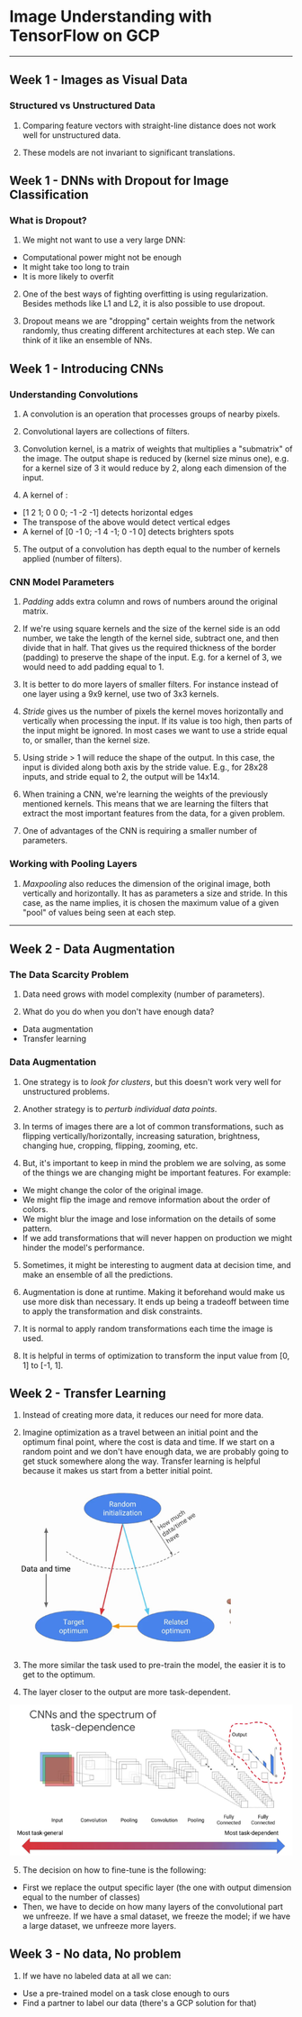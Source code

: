 # Image Understanding with TensorFlow on GCP

---

## Week 1 - Images as Visual Data

### Structured vs Unstructured Data

1. Comparing feature vectors with straight-line distance does not work well for unstructured data.

2. These models are not invariant to significant translations.

## Week 1 - DNNs with Dropout for Image Classification

### What is Dropout?

1. We might not want to use a very large DNN:
- Computational power might not be enough
- It might take too long to train
- It is more likely to overfit

2. One of the best ways of fighting overfitting is using regularization. Besides methods like L1 and L2, it is also possible to use dropout.

3. Dropout means we are "dropping" certain weights from the network randomly, thus creating different architectures at each step. We can think of it like an ensemble of NNs.

## Week 1 - Introducing CNNs

### Understanding Convolutions

1. A convolution is an operation that processes groups of nearby pixels.

2. Convolutional layers are collections of filters.

3. Convolution kernel, is a matrix of weights that multiplies a "submatrix" of the image. The output shape is reduced by (kernel size minus one), e.g. for a kernel size of 3 it would reduce by 2, along each dimension of the input.

4. A kernel of :
- [1 2 1; 0 0 0; -1 -2 -1] detects horizontal edges
- The transpose of the above would detect vertical edges
- A kernel of [0 -1 0; -1 4 -1; 0 -1 0] detects brighters spots

5. The output of a convolution has depth equal to the number of kernels applied (number of filters).

### CNN Model Parameters

1. _Padding_ adds extra column and rows of numbers around the original matrix.

2. If we're using square kernels and the size of the kernel side is an odd number, we take the length of the kernel side, subtract one, and then divide that in half. That gives us the required thickness of the border (padding) to preserve the shape of the input. E.g. for a kernel of 3, we would need to add padding equal to 1.

3. It is better to do more layers of smaller filters. For instance instead of one layer using a 9x9 kernel, use two of 3x3 kernels.

4. _Stride_ gives us the number of pixels the kernel moves horizontally and vertically when processing the input. If its value is too high, then parts of the input might be ignored. In most cases we want to use a stride equal to, or smaller, than the kernel size.

5. Using stride > 1 will reduce the shape of the output. In this case, the input is divided along both axis by the stride value. E.g., for 28x28 inputs, and stride equal to 2, the output will be 14x14.

6. When training a CNN, we're learning the weights of the previously mentioned kernels. This means that we are learning the filters that extract the most important features from the data, for a given problem.

7. One of advantages of the CNN is requiring a smaller number of parameters.

### Working with Pooling Layers

1. _Maxpooling_ also reduces the dimension of the original image, both vertically and horizontally. It has as parameters a size and stride. In this case, as the name implies, it is chosen the maximum value of a given "pool" of values being seen at each step.

---

## Week 2 - Data Augmentation

### The Data Scarcity Problem

1. Data need grows with model complexity (number of parameters).

2. What do you do when you don't have enough data?
- Data augmentation
- Transfer learning

### Data Augmentation

1. One strategy is to _look for clusters_, but this doesn't work very well for unstructured problems.

2. Another strategy is to _perturb individual data points_.

3. In terms of images there are a lot of common transformations, such as flipping vertically/horizontally, increasing saturation, brightness, changing hue, cropping, flipping, zooming, etc.

4. But, it's important to keep in mind the problem we are solving, as some of the things we are changing might be important features. For example:
- We might change the color of the original image.
- We might flip the image and remove information about the order of colors.
- We might blur the image and lose information on the details of some pattern.
- If we add transformations that will never happen on production we might hinder the model's performance.

5. Sometimes, it might be interesting to augment data at decision time, and make an ensemble of all the predictions.

6. Augmentation is done at runtime. Making it beforehand would make us use more disk than necessary. It ends up being a tradeoff between time to apply the transformation and disk constraints.

7. It is normal to apply random transformations each time the image is used.

8. It is helpful in terms of optimization to transform the input value from [0, 1] to [-1, 1].

## Week 2 - Transfer Learning

1. Instead of creating more data, it reduces our need for more data.

2. Imagine optimization as a travel between an initial point and the optimum final point, where the cost is data and time. If we start on a random point and we don't have enough data, we are probably going to get stuck somewhere along the way. Transfer learning is helpful because it makes us start from a better initial point.

![](images/01.png)

3. The more similar the task used to pre-train the model, the easier it is to get to the optimum.

4. The layer closer to the output are more task-dependent.

![](images/02.png)

5. The decision on how to fine-tune is the following:
- First we replace the output specific layer (the one with output dimension equal to the number of classes)
- Then, we have to decide on how many layers of the convolutional part we unfreeze. If we have a smal dataset, we freeze the model; if we have a large dataset, we unfreeze more layers.

## Week 3 - No data, No problem

1. If we have no labeled data at all we can:
- Use a pre-trained model on a task close enough to ours
- Find a partner to label our data (there's a GCP solution for that)
